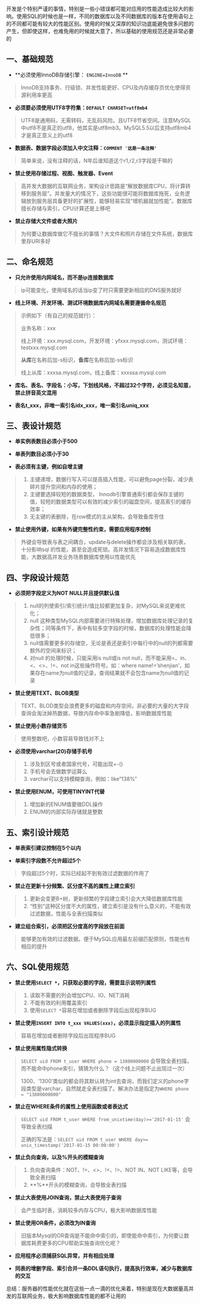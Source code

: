 开发是个特别严谨的事情，特别是一些小错误都可能对应用的性能造成比较大的影响。使用SQL的时候也是一样，不同的数据库以及不同数据库的版本在使用语句上的不同都可能有较大的性能区别。使用的时候又深厚的知识功底能避免很多问题的产生，但即使这样，也难免用的时候就大意了，所以基础的使用规范还是非常必要的

## 一、基础规范

* **必须使用InnoDB存储引擎： `ENGINE=InnoDB` **

> InnoDB支持事务、行级锁、并发性能更好、CPU及内存缓存页优化使得资源利用率更高

* **必须要必须使用UTF8字符集：`DEFAULT CHARSET=utf8mb4`**

> UTF8是通用码，无需转码，无乱码风险。且UTF8节省空间。注意MySQL中utf8不是真正的utf8，他其实是utf8mb3。MySQL5.5以后支持utf8mb4才是真正意义上的utf8

* **数据表、数据字段必须加入中文注释：`COMMENT '这是一条注释'`**

>  简单来说，没有注释的话，N年后谁知道这个r1,r2,r3字段是干嘛的

* **禁止使用存储过程、视图、触发器、Event**

> 高并发大数据的互联网业务，架构设计思路是“解放数据库CPU，将计算转移到服务层”。并发量大的情况下，这些功能很可能将数据库拖死，业务逻辑放到服务层具备更好的扩展性，能够轻易实现“增机器就加性能”。数据库擅长存储与索引，CPU计算还是上移吧 

* **禁止存储大文件或者大照片**

> 为何要让数据库做它不擅长的事情？大文件和照片存储在文件系统，数据库里存URI多好 



## 二、命名规范

* **只允许使用内网域名，而不是ip连接数据库**

> ip可能变化，使用域名的话当ip变了时只需要更新相应的DNS服务就好

* **线上环境、开发环境、测试环境数据库内网域名需要遵循命名规范**

> 示例如下（有自己的规范就行）：
>
> 业务名称：xxx
>
> 线上环境：xxx.mysql.com，开发环境：yfxxx.mysql.com，测试环境：testxxx.mysql.com
>
> **从库**在名称后加-s标识，**备库**在名称后加-ss标识
>
> 线上从库：xxxsa.mysql.com，线上备库：xxxssa.mysql.com

* **库名、表名、字段名：小写，下划线风格，不超过32个字符，必须见名知意，禁止拼音英文混用**

* **表名t_xxx，非唯一索引名idx_xxx，唯一索引名uniq_xxx**



## 三、表设计规范

* **单实例表数目必须小于500**

* **单表列数目必须小于30**

* **表必须有主键，例如自增主键**

> 1. 主键递增，数据行写入可以提高插入性能，可以避免page分裂，减少表碎片提升空间和内存的使用；
> 2. 主键要选择较短的数据类型， Innodb引擎普通索引都会保存主键的值，较短的数据类型可以有效的减少索引的磁盘空间，提高索引的缓存效率；
> 3. 无主键的表删除，在row模式的主从架构，会导致备库夯住

* **禁止使用外键，如果有外键完整性约束，需要应用程序控制**

> 外键会导致表与表之间耦合，update与delete操作都会涉及相关联的表，十分影响sql 的性能，甚至会造成死锁。高并发情况下容易造成数据库性能，大数据高并发业务场景数据库使用以性能优先

 

## 四、字段设计规范

* **必须把字段定义为NOT NULL并且提供默认值**

> 1. null的列使索引/索引统计/值比较都更加复杂，对MySQL来说更难优化；
> 2. null 这种类型MySQL内部需要进行特殊处理，增加数据库处理记录的复杂性；同等条件下，表中有较多空字段的时候，数据库的处理性能会降低很多；
> 3. null值需要更多的存储空，无论是表还是索引中每行中的null的列都需要额外的空间来标识；
> 4. 对null 的处理时候，只能采用is null或is not null，而不能采用=、in、<、<>、!=、not in这些操作符号。如：where name!=’shenjian’，如果存在name为null值的记录，查询结果就不会包含name为null值的记录

* **禁止使用TEXT、BLOB类型**

> TEXT、BLOD类型会浪费更多的磁盘和内存空间，非必要的大量的大字段查询会淘汰掉热数据，导致内存命中率急剧降低，影响数据库性能

* **禁止使用小数存储货币**

>  使用整数吧，小数容易导致钱对不上

* **必须使用varchar(20)存储手机号**

>1. 涉及到区号或者国家代号，可能出现+-()
>2. 手机号会去做数学运算么
>3. varchar可以支持模糊查询，例如：like“138%”

 

* **禁止使用ENUM，可使用TINYINT代替**

> 1. 增加新的ENUM值要做DDL操作
> 2. ENUM的内部实际存储就是整数

 

## 五、索引设计规范

* **单表索引建议控制在5个以内**

* **单索引字段数不允许超过5个**

>  字段超过5个时，实际已经起不到有效过滤数据的作用了

* **禁止在更新十分频繁、区分度不高的属性上建立索引**

> 1. 更新会变更B+树，更新频繁的字段建立索引会大大降低数据库性能
> 2. “性别”这种区分度不大的属性，建立索引是没有什么意义的，不能有效过滤数据，性能与全表扫描类似

* **建立组合索引，必须把区分度高的字段放在前面**

> 能够更加有效的过滤数据。便于MySQL应用最左前缀匹配原则，性能也有相应的提升 



## 六、SQL使用规范

* **禁止使用`SELECT *`，只获取必要的字段，需要显示说明列属性**

> 1. 读取不需要的列会增加CPU、IO、NET消耗
> 2. 不能有效的利用覆盖索引
> 3. 使用`SELECT *`容易在增加或者删除字段后出现程序BUG

* **禁止使用`INSERT INTO t_xxx VALUES(xxx)`，必须显示指定插入的列属性**

> 容易在增加或者删除字段后出现程序BUG

* **禁止使用属性隐式转换**

> `SELECT uid FROM t_user WHERE phone = 13800000000` 会导致全表扫描，而不能命中phone索引，猜猜为什么？（这个线上问题不止出现过一次）
>
> 1300、‘1300’类似的都会将其默认转为int去查询，而我们定义的phone字段类型是varchar，自然就走全表扫描了。解决办法是指定为`WHERE phone = "13800000000"`

* **禁止在WHERE条件的属性上使用函数或者表达式**

>  `SELECT uid FROM t_user WHERE from_unixtime(day)>='2017-01-15'` 会导致全表扫描
>
> 正确的写法是：`SELECT uid FROM t_user WHERE day>= unix_timestamp('2017-01-15 00:00:00')`

* **禁止负向查询，以及%开头的模糊查询**

>1. 负向查询条件：NOT、!=、<>、!<、!>、NOT IN、NOT LIKE等，会导致全表扫描
>2. **%**开头的模糊查询，会导致全表扫描

* **禁止大表使用JOIN查询，禁止大表使用子查询**

> 会产生临时表，消耗较多内存与CPU，极大影响数据库性能

* **禁止使用OR条件，必须改为IN查询**

> 旧版本Mysql的OR查询是不能命中索引的，即使能命中索引，为何要让数据库耗费更多的CPU帮助实施查询优化呢？ 

* **应用程序必须捕获SQL异常，并有相应处理**

* **同表的增删字段、索引合并一条DDL语句执行，提高执行效率，减少与数据库的交互**

总结：服务器的性能优化就在这些一点一滴的优化来着，特别是现在大数据量高并发的互联网业务，极大影响数据库性能的都不让用的